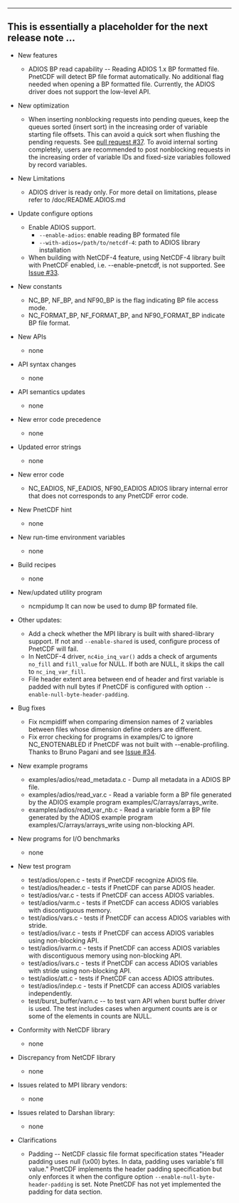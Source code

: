 ------------------------------------------------------------------------------
This is essentially a placeholder for the next release note ...
------------------------------------------------------------------------------

* New features
  + ADIOS BP read capability -- Reading ADIOS 1.x BP formatted file. 
    PnetCDF will detect BP file format automatically. No additional flag needed when opening a BP formatted file.
    Currently, the ADIOS driver does not support the low-level API.

* New optimization
  + When inserting nonblocking requests into pending queues, keep the queues
    sorted (insert sort) in the increasing order of variable starting file
    offsets. This can avoid a quick sort when flushing the pending requests.
    See [pull request #37](https://github.com/Parallel-NetCDF/PnetCDF/pull/37).
    To avoid internal sorting completely, users are recommended to post
    nonblocking requests in the increasing order of variable IDs and
    fixed-size variables followed by record variables.

* New Limitations
  + ADIOS driver is ready only. For more detail on limitations, please refer to /doc/README.ADIOS.md

* Update configure options
  + Enable ADIOS support.
    - `--enable-adios`: enable reading BP formated file
    - `--with-adios=/path/to/netcdf-4`: path to ADIOS library installation
  + When building with NetCDF-4 feature, using NetCDF-4 library built with
    PnetCDF enabled, i.e. --enable-pnetcdf, is not supported. See
    [Issue #33](https://github.com/Parallel-NetCDF/PnetCDF/issues/33).

* New constants
  + NC_BP, NF_BP, and NF90_BP is the flag indicating BP file access mode.
  + NC_FORMAT_BP, NF_FORMAT_BP, and NF90_FORMAT_BP indicate BP file format.

* New APIs
  + none

* API syntax changes
  + none

* API semantics updates
  + none

* New error code precedence
  + none

* Updated error strings
  + none

* New error code
  + NC_EADIOS, NF_EADIOS, NF90_EADIOS
    ADIOS library internal error that does not corresponds to any PnetCDF error code.

* New PnetCDF hint
  + none

* New run-time environment variables
  + none

* Build recipes
  + none

* New/updated utility program
  + ncmpidump
    It can now be used to dump BP formated file.

* Other updates:
  + Add a check whether the MPI library is built with shared-library support.
    If not and `--enable-shared` is used, configure process of PnetCDF will
    fail.
  + In NetCDF-4 driver, `nc4io_inq_var()` adds a check of arguments `no_fill`
    and `fill_value` for NULL. If both are NULL, it skips the call to
    `nc_inq_var_fill`.
  + File header extent area between end of header and first variable is padded
    with null bytes if PnetCDF is configured with option
    `--enable-null-byte-header-padding`.

* Bug fixes
  + Fix ncmpidiff when comparing dimension names of 2 variables between files
    whose dimension define orders are different.
  + Fix error checking for programs in examples/C to ignore NC_ENOTENABLED
    if PnetCDF was not built with --enable-profiling. Thanks to Bruno Pagani
    and see [Issue #34](https://github.com/Parallel-NetCDF/PnetCDF/issues/34).

* New example programs
  + examples/adios/read_metadata.c - Dump all metadata in a ADIOS BP file.
  + examples/adios/read_var.c -  Read a variable form a BP file generated by the 
    ADIOS example program examples/C/arrays/arrays_write.
  + examples/adios/read_var_nb.c -  Read a variable form a BP file generated by the 
    ADIOS example program examples/C/arrays/arrays_write using non-blocking API.

* New programs for I/O benchmarks
  + none

* New test program
  + test/adios/open.c - tests if PnetCDF recognize ADIOS file.
  + test/adios/header.c - tests if PnetCDF can parse ADIOS header.
  + test/adios/var.c - tests if PnetCDF can access ADIOS variables.
  + test/adios/varm.c - tests if PnetCDF can access ADIOS variables with discontiguous memory.
  + test/adios/vars.c - tests if PnetCDF can access ADIOS variables with stride.
  + test/adios/ivar.c - tests if PnetCDF can access ADIOS variables using non-blocking API.
  + test/adios/ivarm.c - tests if PnetCDF can access ADIOS variables with discontiguous memory using non-blocking API.
  + test/adios/ivars.c - tests if PnetCDF can access ADIOS variables with stride using non-blocking API.
  + test/adios/att.c - tests if PnetCDF can access ADIOS attributes.
  + test/adios/indep.c - tests if PnetCDF can access ADIOS variables independently.
  + test/burst_buffer/varn.c -- to test varn API when burst buffer driver is
    used. The test includes cases when argument counts are is or some of the
    elements in counts are NULL.

* Conformity with NetCDF library
  + none

* Discrepancy from NetCDF library
  + none

* Issues related to MPI library vendors:
  + none

* Issues related to Darshan library:
  + none

* Clarifications
  + Padding -- NetCDF classic file format specification states "Header padding
    uses null (\x00) bytes. In data, padding uses variable's fill value."
    PnetCDF implements the header padding specification but only enforces it
    when the configure option `--enable-null-byte-header-padding` is set. Note
    PnetCDF has not yet implemented the padding for data section.


